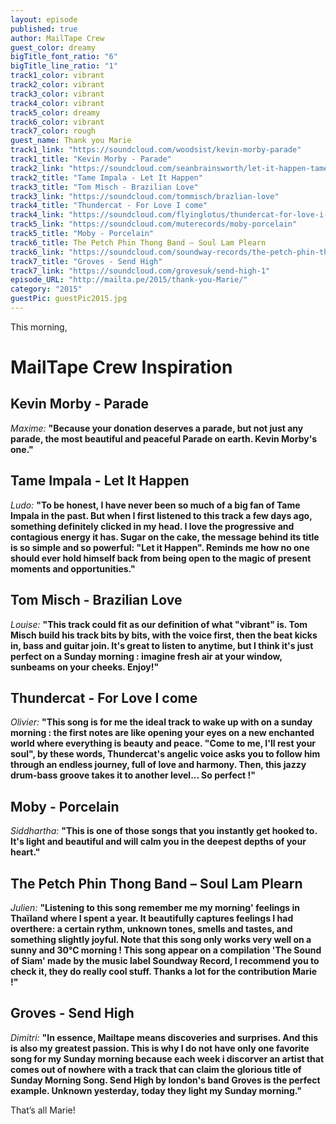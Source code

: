 ```yaml
---
layout: episode
published: true
author: MailTape Crew
guest_color: dreamy
bigTitle_font_ratio: "6"
bigTitle_line_ratio: "1"
track1_color: vibrant
track2_color: vibrant
track3_color: vibrant
track4_color: vibrant
track5_color: dreamy
track6_color: vibrant
track7_color: rough
guest_name: Thank you Marie
track1_link: "https://soundcloud.com/woodsist/kevin-morby-parade"
track1_title: "Kevin Morby - Parade"
track2_link: "https://soundcloud.com/seanbrainsworth/let-it-happen-tame-impala-new-song"
track2_title: "Tame Impala - Let It Happen"
track3_title: "Tom Misch - Brazilian Love"
track3_link: "https://soundcloud.com/tommisch/brazlian-love"
track4_title: "Thundercat - For Love I come"
track4_link: "https://soundcloud.com/flyinglotus/thundercat-for-love-i-come"
track5_link: "https://soundcloud.com/muterecords/moby-porcelain"
track5_title: "Moby - Porcelain"
track6_title: The Petch Phin Thong Band – Soul Lam Plearn
track6_link: "https://soundcloud.com/soundway-records/the-petch-phin-thong-band-soul-lam-plearn"
track7_title: "Groves - Send High"
track7_link: "https://soundcloud.com/grovesuk/send-high-1"
episode_URL: "http://mailta.pe/2015/thank-you-Marie/"
category: "2015"
guestPic: guestPic2015.jpg
---
```


<p id="introduction">This morning,  </p>

# MailTape Crew Inspiration

## Kevin Morby - Parade
_Maxime:_ **"**Because your donation deserves a parade, but not just any parade, the most beautiful and peaceful Parade on earth. Kevin Morby's one.**"**

## Tame Impala - Let It Happen
_Ludo:_ **"**To be honest, I have never been so much of a big fan of Tame Impala in the past. But when I first listened to this track a few days ago, something definitely clicked in my head. I love the progressive and contagious energy it has. Sugar on the cake, the message behind its title is so simple and so powerful: "Let it Happen". Reminds me how no one should ever hold himself back from being open to the magic of present moments and opportunities.**"**

## Tom Misch - Brazilian Love
_Louise:_ **"**This track could fit as our definition of what "vibrant" is.
Tom Misch build his track bits by bits, with the voice first, then the beat kicks in, bass and guitar join. It's great to listen to anytime, but I think it's just perfect on a Sunday morning : imagine fresh air at your window, sunbeams on your cheeks. Enjoy!**"**

## Thundercat - For Love I come
_Olivier:_ **"**This song is for me the ideal track to wake up with on a sunday morning : the first notes are like opening your eyes on a new enchanted world where everything is beauty and peace. "Come to me, I'll rest your soul", by these words, Thundercat's angelic voice asks you to follow him through an endless journey, full of love and harmony.
Then, this jazzy drum-bass groove takes it to another level... So perfect !**"**

## Moby - Porcelain
_Siddhartha:_ **"**This is one of those songs that you instantly get hooked to. It's light and beautiful and will calm you in the deepest depths of your heart.**"**

## The Petch Phin Thong Band – Soul Lam Plearn
_Julien:_ **"**Listening to this song remember me my morning' feelings in Thaïland where I spent a year. It beautifully captures feelings I had overthere: a certain rythm, unknown tones, smells and tastes, and something slightly joyful.
Note that this song only works very well on a sunny and 30°C morning !
This song appear on a compilation 'The Sound of Siam' made by the music label Soundway Record, I recommend you to check it, they do really cool stuff. Thanks a lot for the contribution Marie !**"**

## Groves - Send High
_Dimitri:_ **"**In essence, Mailtape means discoveries and surprises. And this is also my greatest passion. This is why I do not have only one favorite song for my Sunday morning because each week i discorver an artist that comes out of nowhere with a track that can claim the glorious title of Sunday Morning Song. Send High by london's band Groves is the perfect example. Unknown yesterday, today they light my Sunday morning.**"**

<p id="outroduction">
That’s all Marie! </p>